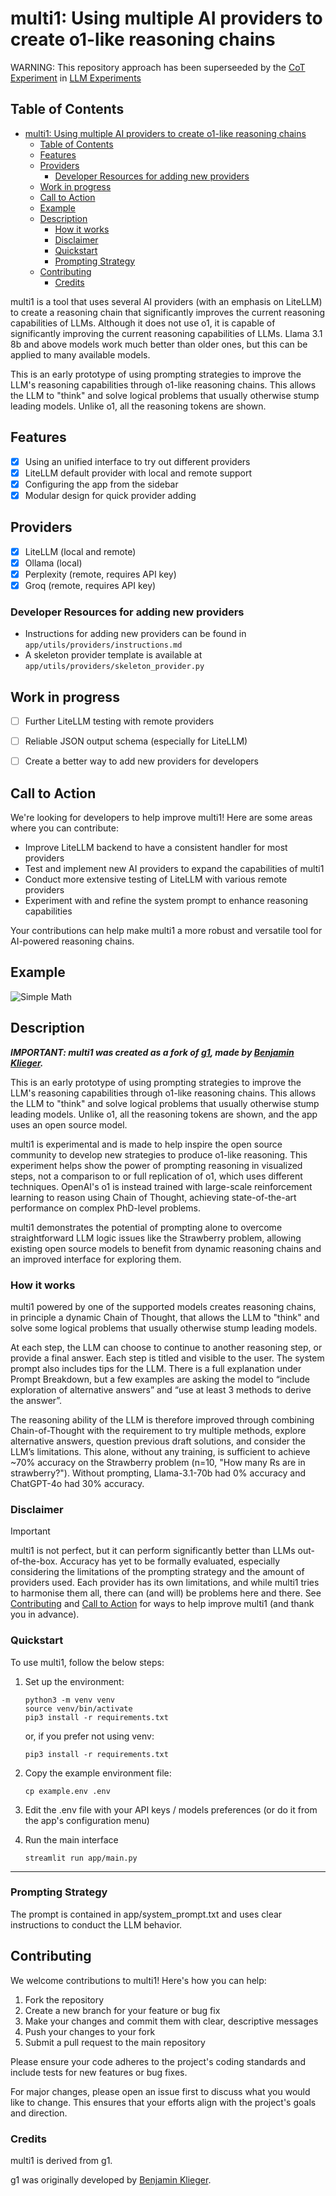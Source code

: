 # multi1: Using multiple AI providers to create o1-like reasoning chains

WARNING: This repository approach has been superseeded by the [CoT Experiment](https://github.com/tcsenpai/llms-experiments?tab=readme-ov-file#artificial-cot) in [LLM Experiments](https://github.com/tcsenpai/llms-experiments)

## Table of Contents
- [multi1: Using multiple AI providers to create o1-like reasoning chains](#multi1-using-multiple-ai-providers-to-create-o1-like-reasoning-chains)
  - [Table of Contents](#table-of-contents)
  - [Features](#features)
  - [Providers](#providers)
    - [Developer Resources for adding new providers](#developer-resources-for-adding-new-providers)
  - [Work in progress](#work-in-progress)
  - [Call to Action](#call-to-action)
  - [Example](#example)
  - [Description](#description)
    - [How it works](#how-it-works)
    - [Disclaimer](#disclaimer)
    - [Quickstart](#quickstart)
    - [Prompting Strategy](#prompting-strategy)
  - [Contributing](#contributing)
    - [Credits](#credits)

multi1 is a tool that uses several AI providers (with an emphasis on LiteLLM) to create a reasoning chain that significantly improves the current reasoning capabilities of LLMs. Although it does not use o1, it is capable of significantly improving the current reasoning capabilities of LLMs. Llama 3.1 8b and above models work much better than older ones, but this can be applied to many available models.

This is an early prototype of using prompting strategies to improve the LLM's reasoning capabilities through o1-like reasoning chains. This allows the LLM to "think" and solve logical problems that usually otherwise stump leading models. Unlike o1, all the reasoning tokens are shown.
 
## Features

- [x] Using an unified interface to try out different providers
- [x] LiteLLM default provider with local and remote support
- [x] Configuring the app from the sidebar
- [x] Modular design for quick provider adding 

## Providers

- [x] LiteLLM (local and remote)
- [x] Ollama (local)
- [x] Perplexity (remote, requires API key)
- [x] Groq (remote, requires API key)

### Developer Resources for adding new providers

- Instructions for adding new providers can be found in `app/utils/providers/instructions.md`
- A skeleton provider template is available at `app/utils/providers/skeleton_provider.py`

## Work in progress

- [ ] Further LiteLLM testing with remote providers
- [ ] Reliable JSON output schema (especially for LiteLLM)
- [ ] Create a better way to add new providers for developers


## Call to Action

We're looking for developers to help improve multi1! Here are some areas where you can contribute:

- Improve LiteLLM backend to have a consistent handler for most providers
- Test and implement new AI providers to expand the capabilities of multi1
- Conduct more extensive testing of LiteLLM with various remote providers
- Experiment with and refine the system prompt to enhance reasoning capabilities

Your contributions can help make multi1 a more robust and versatile tool for AI-powered reasoning chains.


## Example

![Simple Math](examples/maths.png)

## Description

***IMPORTANT: multi1 was created as a fork of [g1](https://github.com/bklieger-groq/g1/), made by [Benjamin Klieger](https://x.com/benjaminklieger).***

This is an early prototype of using prompting strategies to improve the LLM's reasoning capabilities through o1-like reasoning chains. This allows the LLM to "think" and solve logical problems that usually otherwise stump leading models. Unlike o1, all the reasoning tokens are shown, and the app uses an open source model.

multi1 is experimental and is made to help inspire the open source community to develop new strategies to produce o1-like reasoning. This experiment helps show the power of prompting reasoning in visualized steps, not a comparison to or full replication of o1, which uses different techniques. OpenAI's o1 is instead trained with large-scale reinforcement learning to reason using Chain of Thought, achieving state-of-the-art performance on complex PhD-level problems.

multi1 demonstrates the potential of prompting alone to overcome straightforward LLM logic issues like the Strawberry problem, allowing existing open source models to benefit from dynamic reasoning chains and an improved interface for exploring them.


### How it works

multi1 powered by one of the supported models creates reasoning chains, in principle a dynamic Chain of Thought, that allows the LLM to "think" and solve some logical problems that usually otherwise stump leading models.

At each step, the LLM can choose to continue to another reasoning step, or provide a final answer. Each step is titled and visible to the user. The system prompt also includes tips for the LLM. There is a full explanation under Prompt Breakdown, but a few examples are asking the model to “include exploration of alternative answers” and “use at least 3 methods to derive the answer”.

The reasoning ability of the LLM is therefore improved through combining Chain-of-Thought with the requirement to try multiple methods, explore alternative answers, question previous draft solutions, and consider the LLM’s limitations. This alone, without any training, is sufficient to achieve ~70% accuracy on the Strawberry problem (n=10, "How many Rs are in strawberry?"). Without prompting, Llama-3.1-70b had 0% accuracy and ChatGPT-4o had 30% accuracy.


### Disclaimer

> [!IMPORTANT]
> multi1 is not perfect, but it can perform significantly better than LLMs out-of-the-box. Accuracy has yet to be formally evaluated, especially considering the limitations of the prompting strategy and the amount of providers used. Each provider has its own limitations, and while multi1 tries to harmonise them all, there can (and will) be problems here and there. See [Contributing](#contributing) and [Call to Action](#call-to-action) for ways to help improve multi1 (and thank you in advance).



### Quickstart

To use multi1, follow the below steps:

1. Set up the environment:

   ```
   python3 -m venv venv
   source venv/bin/activate
   pip3 install -r requirements.txt
   ```

   or, if you prefer not using venv:

   ```
   pip3 install -r requirements.txt
   ```

2. Copy the example environment file:

   ```
   cp example.env .env
   ```

3. Edit the .env file with your API keys / models preferences (or do it from the app's configuration menu)

4. Run the main interface

   ```
   streamlit run app/main.py
   ```

---

### Prompting Strategy

The prompt is contained in app/system_prompt.txt and uses clear instructions to conduct the LLM behavior.


## Contributing

We welcome contributions to multi1! Here's how you can help:

1. Fork the repository
2. Create a new branch for your feature or bug fix
3. Make your changes and commit them with clear, descriptive messages
4. Push your changes to your fork
5. Submit a pull request to the main repository

Please ensure your code adheres to the project's coding standards and include tests for new features or bug fixes.

For major changes, please open an issue first to discuss what you would like to change. This ensures that your efforts align with the project's goals and direction.


### Credits

multi1 is derived from g1.

g1 was originally developed by [Benjamin Klieger](https://x.com/benjaminklieger).
  
